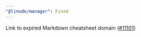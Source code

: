 ```yaml
---
"@linode/manager": Fixed
---
```


Link to expired Markdown cheatsheet domain ([#11101](https://github.com/linode/manager/pull/11101))
